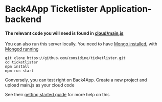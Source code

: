 # Back4App Ticketlister Application- backend

#### The relevant code you will need is found in [cloud/main.js](cloud/main.js)


You can also run this server locally. You need to have [Mongo installed](https://docs.mongodb.com/manual/installation/), with [Mongod running](https://docs.mongodb.com/manual/tutorial/manage-mongodb-processes/)


```
git clone https://github.com/considine/ticketlister.git
cd ticketlister
npm install
npm run start
```


Conversely, you can test right on Back4App. Create a new project and upload main.js as your cloud code

See their [getting started guide](https://www.back4app.com/docs/platform/command-line-tool/connect-to-back4app) for more help on this 


